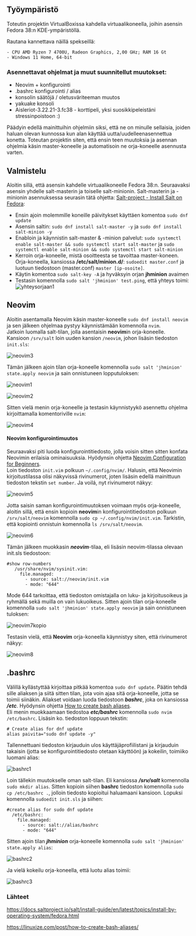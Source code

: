 ## Työympäristö  

Toteutin projektin VirtualBoxissa kahdella virtuaalikoneella, joihin asensin Fedora 38:n KDE-ympäristöllä.

Rautana kannettava näillä spekseillä:  
```
- CPU AMD Ryzen 7 4700U, Radeon Graphics, 2,00 GHz; RAM 16 Gt  
- Windows 11 Home, 64-bit  
```  

### Asennettavat ohjelmat ja muut suunnitellut muutokset:  
- Neovim + konfigurointi
- .bashrc konfigurointi / alias 
- konsolin säätöjä / oletusväriteeman muutos  
- yakuake konsoli  
- Aisleriot-3.22.21-3.fc38 - korttipeli, yksi suosikkipeleistäni stressinpoistoon :)

Päädyin edellä mainittuihin ohjelmiin siksi, että ne on minulle sellaisia, joiden haluan olevan kunnossa kun alan käyttää uutta/uudelleenasennettua konetta. Toteutan projektin siten, että ensin teen muutoksia ja asennan ohjelmia käsin master-koneelle ja automatisoin ne orja-koneelle asennusta varten. 

## Valmistelu  

Aloitin sillä, että asensin kahdelle virtuaalikoneelle Fedora 38:n. Seuraavaksi asensin yhdelle salt-masterin ja toiselle salt-minionin. Salt-masterin ja -minionin asennuksessa seurasin tätä ohjetta: <a href="https://docs.saltproject.io/salt/install-guide/en/latest/topics/install-by-operating-system/fedora.html">Salt-project - Install Salt on Fedora</a>:   

- Ensin ajoin molemmille koneille päivitykset käyttäen komentoa ```sudo dnf update```  
- Asensin saltin: ```sudo dnf install salt-master -y``` ja ```sudo dnf install salt-minion -y```  
- Enabloin ja käynnistin salt-master & -minion palvelut: ```sudo systemctl enable salt-master && sudo systemctl start salt-master``` ja ```sudo systemctl enable salt-minion && sudo systemctl start salt-minion```  
- Kerroin orja-koneelle, mistä osoitteesta se tavoittaa master-koneen. Orja-koneella, kansiossa **/etc/salt/minion.d/**: ```sudoedit master.conf``` ja luotuun tiedostoon (master.conf) ```master [ip-osoite]```.  
- Käytin komentoa ```sudo salt-key -A``` ja hyväksyin orjan **jhminion** avaimen  
- Testasin komennolla ```sudo salt 'jhminion' test.ping```, että yhteys toimi:  
![yhteysorjaan1](https://user-images.githubusercontent.com/78509164/236862521-92b6d5e0-1553-4d7d-a250-62dea75a1a9a.png)  

## Neovim  

Aloitin asentamalla Neovim käsin master-koneelle ```sudo dnf install neovim``` ja sen jälkeen ohjelmaa pystyy käynnistämään komennolla ```nvim```.  
Jatkoin luomalla salt-tilan, jolla asentaisin **neovim**in orja-koneelle.  
Kansioon ```/srv/salt``` loin uuden kansion ```/neovim```, johon lisäsin tiedoston ```init.sls```:  

![neovim3](https://github.com/JanaHalt/ServerManagement_project/assets/78509164/ecc4fce7-7149-453a-8bc7-62c008e26cbd)  

Tämän jälkeen ajoin tilan orja-koneelle komennolla ```sudo salt 'jhminion' state.apply neovim``` ja sain onnistuneen lopputuloksen:  

![neovim1](https://github.com/JanaHalt/ServerManagement_project/assets/78509164/0669d9a9-505e-4894-9082-ba6add34365d)  

![neovim2](https://github.com/JanaHalt/ServerManagement_project/assets/78509164/093a75a1-f390-4249-a77a-3c7da1dca3b6)  

Sitten vielä menin orja-koneelle ja testasin käynnistyykö asennettu ohjelma kirjoittamalla komentoriville ```nvim```:  

![neovim4](https://github.com/JanaHalt/ServerManagement_project/assets/78509164/b461bfa2-c402-4514-9b37-157f79853757)  

#### Neovim konfigurointimuutos  

Seuraavaksi piti luoda konfigurointitiedosto, jolla voisin sitten sitten konfata Neovimin erilaisia ominaisuuksia. Hyödynsin ohjetta <a href="https://builtin.com/software-engineering-perspectives/neovim-configuration">Neovim Configuration for Beginners</a>.  
Loin tiedoston ```init.vim``` polkuun ```~/.config/nvim/```. Halusin, että Neovimin kirjoitustilassa olisi näkyvissä rivinumerot, joten lisäsin edellä mainittuun tiedoston tekstin ```set number```. Ja voilá, nyt rivinumerot näkyy:  

![neovim5](https://github.com/JanaHalt/ServerManagement_project/assets/78509164/c64e11e7-d46b-4715-9ac0-29ee082bee75)  

Jotta saisin saman konfigurointimuutoksen voimaan myös orja-koneelle, aloitin sillä, että ensin kopioin **neovim**in konfigurointitiedoston polkuun ```/srv/salt/neovim``` komennolla ```sudo cp ~/.config/nvim/init.vim```. Tarkistin, että kopiointi onnistuin komennolla ```ls /srv/salt/neovim```.  

![neovim6](https://github.com/JanaHalt/ServerManagement_project/assets/78509164/5387deaa-b26f-4127-9a69-979d98a2a148)  

 Tämän jälkeen muokkasin ***neovim***-tilaa, eli lisäsin neovim-tilassa olevaan init.sls tiedostoon:  
 
```
#show row-numbers  
   /usr/share/nvim/sysinit.vim:
     file.managed:
       - source: salt://neovim/init.vim  
       - mode: "644"  
```  

Mode 644 tarkoittaa, että tiedoston omistajalla on luku- ja kirjoitusoikeus ja ryhmällä sekä muilla on vain lukuoikeus. Sitten ajoin tilan orja-koneelle komennolla ```sudo salt 'jhminion' state.apply neovim``` ja sain onnistuneen tuloksen:  

![neovim7kopio](https://github.com/JanaHalt/ServerManagement_project/assets/78509164/a8675134-172d-4c7c-a51f-4cc55585688b)   

Testasin vielä, että **Neovim** orja-koneella käynnistyy siten, että rivinumerot näkyy:  

![neovim8](https://github.com/JanaHalt/ServerManagement_project/assets/78509164/a7fa49a3-0315-4345-908d-0bad6d954302)    


## .bashrc  

Välillä kyllästyttää kirjoittaa pitkää komentoa ```sudo dnf update```. Päätin tehdä sille aliaksen ja siitä sitten tilan, jota voin ajaa sitä orja-koneelle, jotta se toimii siinäkin. Aliakset voidaan luoda tiedostoon ***bashrc***, joka on kansiossa ***/etc***. Hyödynsin ohjetta <a href="https://linuxize.com/post/how-to-create-bash-aliases/">How to create bash aliases</a>.  
Eli menin muokkaamaan tiedostoa ***etc/bashrc*** komennolla ```sudo nvim /etc/bashrc```. Lisäsin ko. tiedoston loppuun tekstin:  
```
# Create alias for dnf update  
alias paivita="sudo dnf update -y"
``` 
Tallennettuani tiedoston kirjauduin ulos käyttäjäprofiilistani ja kirjauduin takaisin (jotta se konfigurointitiedosto otetaan käyttöön) ja kokeilin, toimiiko luomani alias:  

![bashrc1](https://github.com/JanaHalt/ServerManagement_project/assets/78509164/726fbe58-3f2a-46f4-87ee-327723a95e10)  

Loin tällekin muutokselle oman salt-tilan. Eli kansiossa ***/srv/salt*** komennolla ```sudo mkdir alias```. Sitten kopioin siihen **bashrc** tiedoston komennolla ```sudo cp /etc/bashrc .```, jolloin tiedosto kopioitui haluamaani kansioon. Lopuksi komennolla ```sudoedit init.sls``` ja siihen:  
```  
#create alias for sudo dnf update  
  /etc/bashrc:
    file.managed:  
      - source: salt://alias/bashrc  
      - mode: "644"  
```  

Sitten ajoin tilan ***jhminion*** orja-koneelle komennolla ```sudo salt 'jhminion' state.apply alias```:  

![bashrc2](https://github.com/JanaHalt/ServerManagement_project/assets/78509164/9129d649-8214-4ca5-944f-93aab11e337e)  

Ja vielä kokeilu orja-koneella, että luotu alias toimii:  

![bashrc3](https://github.com/JanaHalt/ServerManagement_project/assets/78509164/027c6124-f92a-4eb3-a0b6-61d7ef78c134)  


### Lähteet  

https://docs.saltproject.io/salt/install-guide/en/latest/topics/install-by-operating-system/fedora.html  

https://linuxize.com/post/how-to-create-bash-aliases/  

